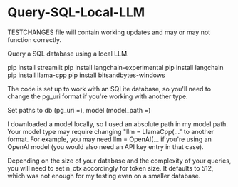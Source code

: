 # Query-SQL-Local-LLM

TESTCHANGES file will contain working updates and may or may not function correctly.

Query a SQL database using a local LLM.

pip install streamlit
pip install langchain-experimental
pip install langchain
pip install llama-cpp
pip install bitsandbytes-windows

The code is set up to work with an SQLite database, so you'll need to change the pg_uri format if you're working with another type.

Set paths to db (pg_uri =), model (model_path =)

I downloaded a model locally, so I used an absolute path in my model path. Your model type may require changing "llm = LlamaCpp(..." to another format. For example, you may need llm = OpenAI(... if you're using an OpenAI model (you would also need an API key entry in that case).

Depending on the size of your database and the complexity of your queries, you will need to set n_ctx accordingly for token size. It defaults to 512, which was not enough for my testing even on a smaller database.


